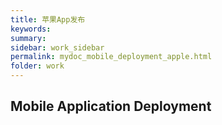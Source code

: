 ```yaml
---
title: 苹果App发布 
keywords:
summary: 
sidebar: work_sidebar
permalink: mydoc_mobile_deployment_apple.html
folder: work
---
```


## Mobile Application Deployment
